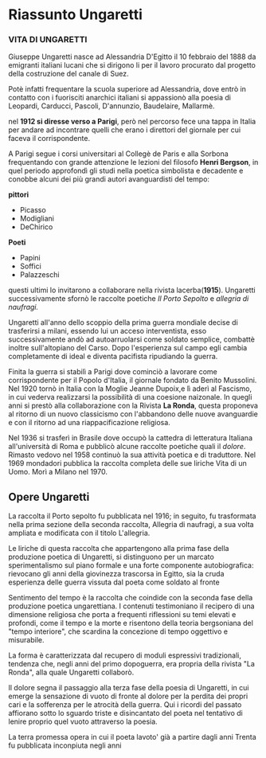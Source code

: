 # Riassunto Ungaretti

### VITA DI UNGARETTI
Giuseppe Ungaretti nasce ad Alessandria D'Egitto il 10 febbraio del 1888 da emigranti italiani lucani che si dirigono li per il lavoro procurato dal progetto della costruzione del canale di Suez.

Potè infatti frequentare la scuola superiore ad Alessandria, dove entrò in contatto con i fuorisciti anarchici italiani si appassionò alla poesia di Leopardi, Carducci, Pascoli, D'annunzio, Baudelaire, Mallarmè.

nel **1912 si diresse verso a Parigi**, però nel percorso fece una tappa in Italia per andare ad incontrare quelli che erano i direttori del giornale per cui faceva il corrispondente.

A Parigi segue i corsi universitari al Collegè de Paris e alla Sorbona frequentando con grande 
attenzione le lezioni del filosofo **Henri Bergson**, in quel periodo approfondì gli studi nella poetica simbolista e decadente e conobbe alcuni dei più grandi autori avanguardisti del tempo:

**pittori**
- Picasso 
- Modigliani 
- DeChirico

**Poeti**
- Papini
- Soffici
- Palazzeschi

questi ultimi lo invitarono a collaborare nella rivista lacerba(**1915**).
Ungaretti successivamente sfornò le raccolte poetiche *Il Porto Sepolto* e *allegria di naufragi.*

Ungaretti all'anno dello scoppio della prima guerra mondiale decise di trasferirsi a milani, essendo lui un acceso interventista, esso successivamente andò ad autoarruolarsi come soldato semplice, combattè inoltre sull'altopiano del Carso.
Dopo l'esperienza sul campo egli cambia completamente di ideal e diventa pacifista ripudiando la guerra.

Finita la guerra si stabilì a Parigi dove cominciò a lavorare come corrispondente per il Popolo d'Italia, il giornale fondato da Benito Mussolini.
Nel 1920 tornò in Italia con la Moglie Jeanne Dupoix,e lì aderì al Fascismo, in cui vederva realizzarsi la possibilità di una coesione naizonale.
In quegli anni si prestò alla collaborazione con la Rivista **La Ronda**, questa proponeva al ritorno di un nuovo classicismo con l'abbandono delle nuove avanguardie e con il ritorno ad una riappacificazione religiosa.

Nel 1936 si trasferì in Brasile dove occupò la cattedra di letteratura Italiana all'università di Roma e pubblicò alcune raccolte poetiche quali il *dolore*.
Rimasto vedovo nel 1958 continuò la sua attività poetica e di traduttore.
Nel 1969 mondadori pubblica la raccolta completa delle sue liriche Vita di un Uomo.
Morì a Milano nel 1970.

## Opere Ungaretti

La raccolta il Porto sepolto fu pubblicata nel 1916; in seguito, fu trasformata nella prima sezione della seconda raccolta, Allegria di naufragi, a sua volta ampliata e modificata con il titolo L'allegria.

Le liriche di questa raccolta che appartengono alla prima fase della produzione poetica di Ungaretti, si distinguono per un marcato sperimentalismo sul piano formale e una forte componente autobiografica: rievocano gli anni della giovinezza trascorsa in Egitto, sia la cruda esperienza delle guerra vissuta dal poeta come soldato al fronte

Sentimento del tempo è la raccolta che coindide con la seconda fase della produzione poetica ungarettiana.
I contenuti testimoniano il recipero di una dimensione religiosa che porta a frequenti riflessioni su temi elevati e profondi, come il tempo e la morte e risentono della teoria bergsoniana del "tempo interiore", che scardina la concezione di tempo oggettivo e misurabile.

La forma è caratterizzata dal recupero di moduli espressivi tradizionali, tendenza che, negli anni del primo dopoguerra, era propria della rivista "La Ronda", alla quale Ungaretti collaborò.

Il dolore segna il passaggio alla terza fase della poesia di Ungaretti, in cui emerge la sensazione di vuoto di fronte al dolore per la perdita dei propri cari e la sofferenza per le atrocità della guerra. Qui i ricordi del passato affiorano sotto lo sguardo triste e disincantato del poeta nel tentativo di lenire proprio quel vuoto attraverso la poesia.

La terra promessa opera in cui il poeta lavoto' già a partire dagli anni Trenta fu pubblicata inconpiuta negli anni
<!--stackedit_data:
eyJoaXN0b3J5IjpbNzUxNTI2Nzg3LDYwNTc4NTMzLDEzNzEyNz
k3ODMsLTE2OTUzMjA4MywtMzU5NzM0MTQ2LDEzMTQzNDE1MjQs
LTEzNDkwNDE1MjMsLTEwOTEyODIxOCwtMjA5ODQxODI0NywtNz
QxNDMyMThdfQ==
-->